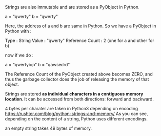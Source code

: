 Strings are also immutable and are stored as a PyObject in Python. 

a = "qwerty"
b = "qwerty"

Here, the address of a and b are same in Python. So we have a PyObject in Python with :

Type : String
Value : "qwerty"
Reference Count : 2 (one for a and other for b)

now if we do :

a = "qwertyiop"
b = "qawsedrd"

The Reference Count of the PyObject created above becomes ZERO, and thus the garbage collector does the job of releasing the memory of that object.

Strings are stored **as individual characters in a contiguous memory location**.
It can be accessed from both directions: forward and backward.

4 bytes per charater are taken in Python3 depending on encoding
https://rushter.com/blog/python-strings-and-memory/
As you can see, depending on the content of a string, Python uses different encodings.

an empty string takes 49 bytes of memory.